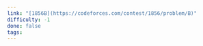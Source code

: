 ```yaml
---
link: "[1856B](https://codeforces.com/contest/1856/problem/B)"
difficulty: -1
done: false
tags:
---
```

